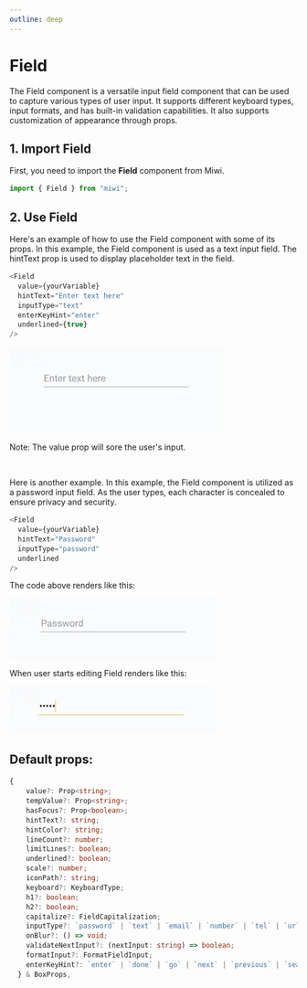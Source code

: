 ```yaml
---
outline: deep
---
```


# Field

The Field component is a versatile input field component that can be used to capture various types of user input. It supports different keyboard types, input formats, and has built-in validation capabilities. It also supports customization of appearance through props.

## 1. Import Field

First, you need to import the **Field** component from Miwi.

```ts
import { Field } from "miwi";
```

## 2. Use Field

Here's an example of how to use the Field component with some of its props. In this example, the Field component is used as a text input field. The hintText prop is used to display placeholder text in the field.

```ts
<Field
  value={yourVariable}
  hintText="Enter text here"
  inputType="text"
  enterKeyHint="enter"
  underlined={true}
/>
```

![A simple text field](../component-pictures/field.webp "Miwi's Field")

Note:
The value prop will sore the user's input.

<br>

Here is another example. In this example, the Field component is utilized as a password input field. As the user types, each character is concealed to ensure privacy and security.

```ts
<Field 
  value={yourVariable} 
  hintText="Password" 
  inputType="password" 
  underlined
/>
```
The code above renders like this:

![A password field](../component-pictures/field-as-password.webp "Miwi's Field 2")

When user starts editing Field renders like this:

![A password field with concealed characters](../component-pictures/field-as-password-2.webp "Miwi's Field 3")

## Default props:

```ts
{
    value?: Prop<string>;
    tempValue?: Prop<string>;
    hasFocus?: Prop<boolean>;
    hintText?: string;
    hintColor?: string;
    lineCount?: number;
    limitLines?: boolean;
    underlined?: boolean;
    scale?: number;
    iconPath?: string;
    keyboard?: KeyboardType;
    h1?: boolean;
    h2?: boolean;
    capitalize?: FieldCapitalization;
    inputType?: `password` | `text` | `email` | `number` | `tel` | `url`;
    onBlur?: () => void;
    validateNextInput?: (nextInput: string) => boolean;
    formatInput?: FormatFieldInput;
    enterKeyHint?: `enter` | `done` | `go` | `next` | `previous` | `search` | `send`;
  } & BoxProps,
```


<!-- How to add a picture -->
<!-- ![Alt text](../component-pictures/pictureName.webp "title") -->

<!-- How to add <> in your text. -->
<!-- lt;component&gt; -->
